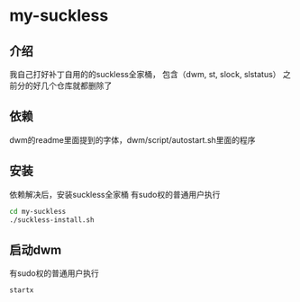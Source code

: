 # my-suckless

## 介绍
我自己打好补丁自用的的suckless全家桶， 包含（dwm, st, slock, slstatus）
之前分的好几个仓库就都删除了
## 依赖
dwm的readme里面提到的字体，dwm/script/autostart.sh里面的程序
## 安装
依赖解决后，安装suckless全家桶
有sudo权的普通用户执行
```bash
cd my-suckless
./suckless-install.sh
```
## 启动dwm
有sudo权的普通用户执行
```bash
startx
```